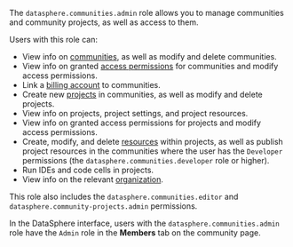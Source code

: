 The `datasphere.communities.admin` role allows you to manage communities and community projects, as well as access to them.

Users with this role can:
* View info on [communities](../../../datasphere/concepts/community.md), as well as modify and delete communities.
* View info on granted [access permissions](../../../iam/concepts/access-control/index.md) for communities and modify access permissions.
* Link a [billing account](../../../billing/concepts/billing-account.md) to communities.
* Create new [projects](../../../datasphere/concepts/project.md) in communities, as well as modify and delete projects.
* View info on projects, project settings, and project resources.
* View info on granted access permissions for projects and modify access permissions.
* Create, modify, and delete [resources](../../../datasphere/concepts/resources.md) within projects, as well as publish project resources in the communities where the user has the `Developer` permissions (the `datasphere.communities.developer` role or higher).
* Run IDEs and code cells in projects.
* View info on the relevant [organization](../../../organization/concepts/organization.md).

This role also includes the `datasphere.communities.editor` and `datasphere.community-projects.admin` permissions.

In the DataSphere interface, users with the `datasphere.communities.admin` role have the `Admin` role in the **Members** tab on the community page.